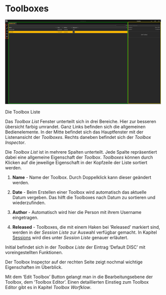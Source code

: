 # Toolboxes 

 
 

![Placeholder](img/ToolboxList.PNG) 

 
 

Die Toolbox Liste 

 
Das *Toolbox List* Fenster unterteilt sich in drei Bereiche. Hier zur besseren übersicht farbig umrandet. Ganz Links befinden sich die allgemeinen Bedienelemente. In der Mitte befindet sich das Hauptfenster mit der Listenansicht der *Toolboxes*. Rechts daneben befindet sich der *Toolbox Inspector*. 

Die *Toolbox List* ist in mehrere Spalten unterteilt. Jede Spalte repräsentiert dabei eine allgemeine Eigenschaft der *Toolbox*. *Toolboxes* können durch Klicken auf die jeweilige Eigenschaft in der Kopfzeile der Liste sortiert werden. 

 

1.    **Name** - Name der Toolbox. Durch Doppelklick kann dieser geändert werden. 

 

2.    **Date** - Beim Erstellen einer Toolbox wird automatisch das aktuelle Datum vergeben. Das hilft die Toolboxes nach Datum zu sortieren und wiederzufinden. 

 

3.    **Author** - Automatisch wird hier die Person mit ihrem Username eingetragen. 

 

4.    **Released** - Toolboxes, die mit einem Haken bei ‘Released’ markiert sind, werden in der *Session Liste* zur Auswahl verfügbar gemacht. In Kapitel [Sessions](sessions.md) wird dies unter *Session Liste* genauer erläutert.  

Initial befindet sich in der *Toolbox Liste* der Eintrag ‘Default DISC’ mit voreingestellten Funktionen.  

Der Toolbox Inspector auf der rechten Seite zeigt nochmal wichtige Eigenschaften im Überblick. 

Mit dem ‘Edit Toolbox’ Button gelangt man in die Bearbeitungsebene der Toolbox, dem ‘Toolbox Editor’. Einen detaillierten Einstieg zum Toolbox Editor gibt es in Kapitel *Toolbox Worfklow*. 


